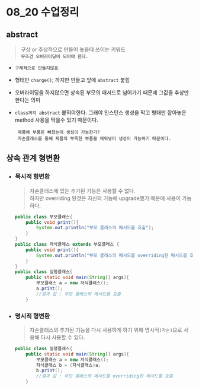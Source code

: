 # 08_20 수업정리
## abstract 
> 구상 or 추상적으로 만들어 놓을때 쓰이는 키워드  
 **`무조건 오버라이딩이 되어야 한다.`**
 - `구체적으로 만들지않음`. 
 - 형태만 `charge()`; 까지만 만들고 앞에 `abstract` 붙힘 
 - 오버라이딩을 하지않으면 상속된 부모의 매서드로 넘어가기 때문에 그값을 추상만 한다는 의미
 - `class까지 abstract` 붙혀야한다. 그래야 인스턴스 생성을 막고 형태만 잡아놓은 method 사용을 막을수 있기 때문이다. 
	   
        제품에 부품은 빠졌는데 생성이 가능한가? 
        자손클래스를 통해 제품의 부족한 부품을 채워넣어 생성이 가능하기 때문이다.

## 상속 관계 형변환

 - ### 묵시적 형변환 
    > 자손클래스에 있는 추가된 기능은 사용할 수 없다.   
    하지만 overriding 된것은 자신의 기능에 upgrade했기 때문에 사용이 가능하다.
    ```java
    public class 부모클래스{
        public void print(){
            System.out.println("부모 클래스의 메서드를 호출");
        }
    }
    public class 자식클래스 extends 부모클래스 {
        public void print(){
            System.out.println("부모 클래스의 메서드를 overriding한 메서드를 호출");
        }
    }
    public class 실행클래스{
        public static void main(String[] args){
            부모클래스 a = new 자식클래스();
            a.print(); 
            //결과 값 : 부모 클래스의 메서드를 호출
        }
    ```
	
  - ### 명시적 형변환 
    > 자손클래스의 추가된 기능을 다시 사용하게 하기 위해 명시적`(자손)`으로 사용해 다시 사용할 수 있다.
    ```java
    public class 실행클래스{
        public static void main(String[] args){
            부모클래스 a = new 자식클래스();
            자식클래스 b = (자식클래스)a;
            b.print(); 
            //결과 값 : 부모 클래스의 메서드를 overriding한 메서드를 호출
        }
    ```
